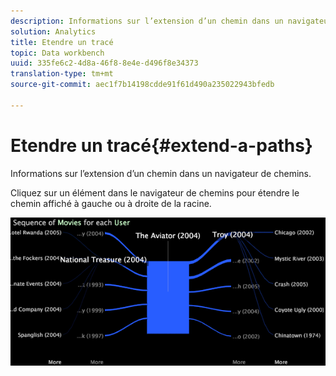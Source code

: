 ```yaml
---
description: Informations sur l’extension d’un chemin dans un navigateur de chemins.
solution: Analytics
title: Etendre un tracé
topic: Data workbench
uuid: 335fe6c2-4d8a-46f8-8e4e-d496f8e34373
translation-type: tm+mt
source-git-commit: aec1f7b14198cdde91f61d490a235022943bfedb

---
```



# Etendre un tracé{#extend-a-paths}

Informations sur l’extension d’un chemin dans un navigateur de chemins.

Cliquez sur un élément dans le navigateur de chemins pour étendre le chemin affiché à gauche ou à droite de la racine.

![](assets/vis_PathBrowser_ExplorePaths.png)

